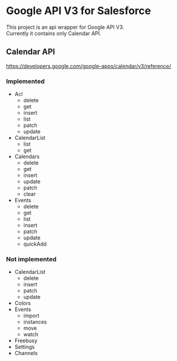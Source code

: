 # Google API V3 for Salesforce

This project is an api wrapper for Google API V3.  
Currently it contains only Calendar API.

## Calendar API

https://developers.google.com/google-apps/calendar/v3/reference/

### Implemented

- Acl
    - delete
    - get
    - insert
    - list
    - patch
    - update
- CalendarList
    - list
    - get
- Calendars
    - delete
    - get
    - insert
    - update
    - patch
    - clear
- Events
    - delete
    - get
    - list
    - insert
    - patch
    - update
    - quickAdd

### Not implemented

- CalendarList
    - delete
    - insert
    - patch
    - update
- Colors
- Events
    - import
    - instances
    - move
    - watch
- Freebusy
- Settings
- Channels
